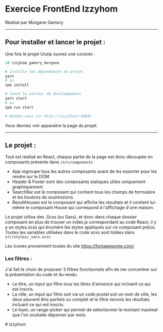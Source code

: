 # Exercice FrontEnd Izzyhom
Réalisé par Morgane Gamory

----------------------------

## Pour installer et lancer le projet :

Une fois le projet Unzip ouvrez une console :

```sh
cd izzyhom_gamory_morgane

# installe les dépendances du projet 
yarn 
# ou
npm install

# lance le serveur de developpement
yarn start 
# ou
npm run start

# Rendez-vous sur http://localhost:8080/
```

Vous devriez voir apparaitre la page du projet.

---

## Le projet :

Tout est réalisé en React, chaque partie de la page est donc découpée en composants présents dans ```/src/components```

- App regroupe tous les autres composants avant de les exporter pour les rendre sur le DOM.
- Header & Footer sont des composants statiques utiles uniquement graphiquement.
- SearchBar est le composant qui contient tous les champs de formulaire et les boutons de soumissions.
- ResultHouses est le composant qui affiche les résultats et il contient lui-même le composant House qui correspond à l'affichage d'une maison.

Le projet utilise des .Scss (ou Sass), et donc dans chaque dossier composant en plus de trouver un index.js correspondant au code React, il y a un styles.scss qui énumère les styles appliqués sur ce composant précis. 
Toutes les variables utilisées dans le code scss sont listées dans ``` src/styles/_vars.scss```

Les icones proviennent toutes du site https://fontawesome.com/
### Les filtres : 

J'ai fait le choix de  proposer 3 filtres fonctionnels afin de me concentrer sur la présentation du code et du rendu. 

- Le titre, un input qui filtre tous les titres d'annonce qui incluent ce qui est inscris.
- La ville, un input qui filtre soit via un code postal soit un nom de ville, les deux peuvent être partiels ou complet et le filtre renvois les résultats incluant ce qui est inscris.
- Le loyer, un range-picker qui permet de selectionner le montant maximal que l'on souhaite dépenser par mois.

#   i z z y h o m  
 